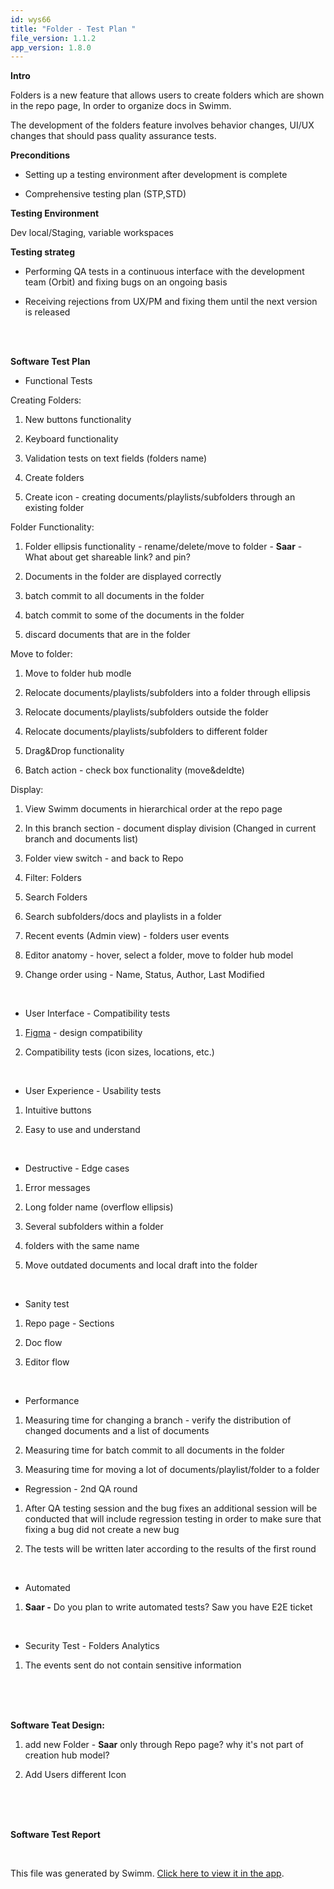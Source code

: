 ```yaml
---
id: wys66
title: "Folder - Test Plan "
file_version: 1.1.2
app_version: 1.8.0
---
```


**Intro**

Folders is a new feature that allows users to create folders which are shown in the repo page, In order to organize docs in Swimm.

The development of the folders feature involves behavior changes, UI/UX changes that should pass quality assurance tests.

**Preconditions**

*   Setting up a testing environment after development is complete

*   Comprehensive testing plan (STP,STD)

**Testing Environment**

Dev local/Staging, variable workspaces

**Testing strateg**

*   Performing QA tests in a continuous interface with the development team (Orbit) and fixing bugs on an ongoing basis

*   Receiving rejections from UX/PM and fixing them until the next version is released
<br/>

<br/>

**Software Test Plan**

*   Functional Tests

Creating Folders:

1.  New buttons functionality

2.  Keyboard functionality

3.  Validation tests on text fields (folders name)

4.  Create folders

5.  Create icon - creating documents/playlists/subfolders through an existing folder

Folder Functionality:

1.  Folder ellipsis functionality - rename/delete/move to folder - **Saar** - What about get shareable link? and pin?

2.  Documents in the folder are displayed correctly

3.  batch commit to all documents in the folder

4.  batch commit to some of the documents in the folder

5.  discard documents that are in the folder

Move to folder:

1.  Move to folder hub modle

2.  Relocate documents/playlists/subfolders into a folder through ellipsis

3.  Relocate documents/playlists/subfolders outside the folder

4.  Relocate documents/playlists/subfolders to different folder

5.  Drag&Drop functionality

6.  Batch action - check box functionality (move&deldte)

Display:

1.  View Swimm documents in hierarchical order at the repo page

2.  In this branch section - document display division (Changed in current branch and documents list)

3.  Folder view switch - and back to Repo

4.  Filter: Folders

5.  Search Folders

6.  Search subfolders/docs and playlists in a folder

7.  Recent events (Admin view) - folders user events

8.  Editor anatomy - hover, select a folder, move to folder hub model

9.  Change order using - Name, Status, Author, Last Modified
<br/>

*   User Interface - Compatibility tests
1.  [Figma](https://www.figma.com/file/J0WvA8KssUSd1xJM933B1L/Folder-Hierarchy-%26-Doc-Sidebar?type=design&node-id=1576-126901&t=2JM0rLwBmLsCHDVy-0) - design compatibility

2.  Compatibility tests (icon sizes, locations, etc.)
<br/>

*   User Experience - Usability tests
1.  Intuitive buttons

2.  Easy to use and understand
<br/>

*   Destructive - Edge cases
1.  Error messages

2.  Long folder name (overflow ellipsis)

3.  Several subfolders within a folder

4.  folders with the same name

5.  Move outdated documents and local draft into the folder

<br/>

*   Sanity test
1.  Repo page - Sections

2.  Doc flow

3.  Editor flow
<br/>

*   Performance
1.  Measuring time for changing a branch - verify the distribution of changed documents and a list of documents

2.  Measuring time for batch commit to all documents in the folder

3.  Measuring time for moving a lot of documents/playlist/folder to a folder
*   Regression - 2nd QA round
1.  After QA testing session and the bug fixes an additional session will be conducted that will include regression testing in order to make sure that fixing a bug did not create a new bug

2.  The tests will be written later according to the results of the first round
<br/>

*   Automated
1.  **Saar -** Do you plan to write automated tests? Saw you have E2E ticket
<br/>

*   Security Test - Folders Analytics
1.  The events sent do not contain sensitive information
<br/>

<br/>

<br/>

**Software Teat Design:**

1.  add new Folder - **Saar** only through Repo page? why it's not part of creation hub model?

2.  Add Users different Icon
<br/>

<br/>

<br/>

**Software Test Report**

<br/>

This file was generated by Swimm. [Click here to view it in the app](https://swimm-web-app.web.app/repos/Z2l0aHViJTNBJTNBTm9hUmVwbyUzQSUzQU5vYW96ZXI=/docs/wys66).
